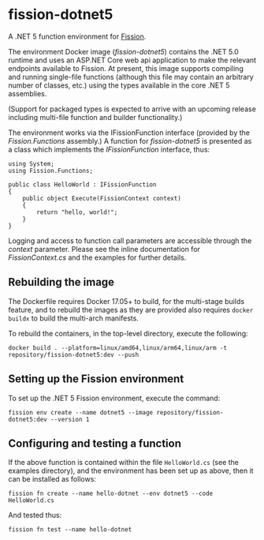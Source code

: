 # fission-dotnet5
A .NET 5 function environment for [Fission](https://fission.io/).

The environment Docker image (_fission-dotnet5_) contains the .NET 5.0 runtime and uses an ASP.NET Core web api application to make the relevant endpoints available to Fission. At present, this image supports compiling and running single-file functions (although this file may contain an arbitrary number of classes, etc.) using the types available in the core .NET 5 assemblies.

(Support for packaged types is expected to arrive with an upcoming release including multi-file function and builder functionality.)

The environment works via the IFissionFunction interface (provided by the _Fission.Functions_ assembly.) A function for _fission-dotnet5_ is presented as a class which implements the _IFissionFunction_ interface, thus:

```
using System;
using Fission.Functions;

public class HelloWorld : IFissionFunction
{
    public object Execute(FissionContext context)
    {
        return "hello, world!";
    }
}

```

Logging and access to function call parameters are accessible through the _context_ parameter. Please see the inline documentation for _FissionContext.cs_ and the examples for further details.

## Rebuilding the image

The Dockerfile requires Docker 17.05+ to build, for the multi-stage builds feature, and to rebuild the images as they are provided also requires `docker buildx` to build the multi-arch manifests.

To rebuild the containers, in the top-level directory, execute the following:

```
docker build . --platform=linux/amd64,linux/arm64,linux/arm -t repository/fission-dotnet5:dev --push
```

## Setting up the Fission environment

To set up the .NET 5 Fission environment, execute the command:

```
fission env create --name dotnet5 --image repository/fission-dotnet5:dev --version 1
```

## Configuring and testing a function

If the above function is contained within the file `HelloWorld.cs` (see the examples directory), and the environment has been set up as above, then it can be installed as follows:

```
fission fn create --name hello-dotnet --env dotnet5 --code HelloWorld.cs
```

And tested thus:

```
fission fn test --name hello-dotnet
```

